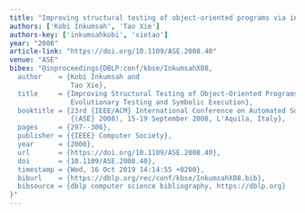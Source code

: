 ```yaml
---
title: "Improving structural testing of object-oriented programs via integrating evolutionary testing and symbolic execution"
authors: ['Kobi Inkumsah', 'Tao Xie']
authors-key: ['inkumsahkobi', 'xietao']
year: "2008"
article-link: "https://doi.org/10.1109/ASE.2008.40"
venue: "ASE"
bibex: "@inproceedings{DBLP:conf/kbse/InkumsahX08,
  author    = {Kobi Inkumsah and
               Tao Xie},
  title     = {Improving Structural Testing of Object-Oriented Programs via Integrating
               Evolutionary Testing and Symbolic Execution},
  booktitle = {23rd {IEEE/ACM} International Conference on Automated Software Engineering
               {(ASE} 2008), 15-19 September 2008, L'Aquila, Italy},
  pages     = {297--306},
  publisher = {{IEEE} Computer Society},
  year      = {2008},
  url       = {https://doi.org/10.1109/ASE.2008.40},
  doi       = {10.1109/ASE.2008.40},
  timestamp = {Wed, 16 Oct 2019 14:14:55 +0200},
  biburl    = {https://dblp.org/rec/conf/kbse/InkumsahX08.bib},
  bibsource = {dblp computer science bibliography, https://dblp.org}
}"
---
```

